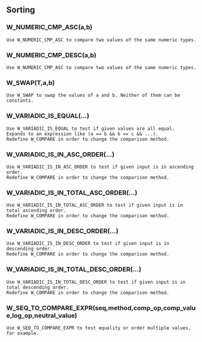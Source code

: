 ## Sorting
    
### W_NUMERIC_CMP_ASC(a,b)
    Use W_NUMERIC_CMP_ASC to compare two values of the same numeric types.
    
### W_NUMERIC_CMP_DESC(a,b)
    Use W_NUMERIC_CMP_ASC to compare two values of the same numeric types.
    
### W_SWAP(T,a,b)
    Use W_SWAP to swap the values of a and b. Neither of them can be constants.
    
### W_VARIADIC_IS_EQUAL(...)
    Use W_VARIADIC_IS_EQUAL to test if given values are all equal.
    Expands to an expression like (a == b && b == c && ...).
    Redefine W_COMPARE in order to change the comparison method.
    
### W_VARIADIC_IS_IN_ASC_ORDER(...)
    Use W_VARIADIC_IS_IN_ASC_ORDER to test if given input is in ascending order.
    Redefine W_COMPARE in order to change the comparison method.
    
### W_VARIADIC_IS_IN_TOTAL_ASC_ORDER(...)
    Use W_VARIADIC_IS_IN_TOTAL_ASC_ORDER to test if given input is in total ascending order.
    Redefine W_COMPARE in order to change the comparison method.
    
### W_VARIADIC_IS_IN_DESC_ORDER(...)
    Use W_VARIADIC_IS_IN_DESC_ORDER to test if given input is in descending order.
    Redefine W_COMPARE in order to change the comparison method.
    
### W_VARIADIC_IS_IN_TOTAL_DESC_ORDER(...)
    Use W_VARIADIC_IS_IN_TOTAL_DESC_ORDER to test if given input is in total descending order.
    Redefine W_COMPARE in order to change the comparison method.
    
### W_SEQ_TO_COMPARE_EXPR(seq,method,comp_op,comp_value,log_op,neutral_value)
    Use W_SEQ_TO_COMPARE_EXPR to test equality or order multiple values, for example.
